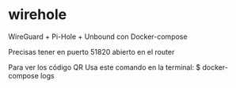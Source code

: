 # wirehole
WireGuard + Pi-Hole + Unbound con Docker-compose

Precisas tener en puerto 51820 abierto en el router

Para ver los código QR
Usa este comando en la terminal: $ docker-compose logs
